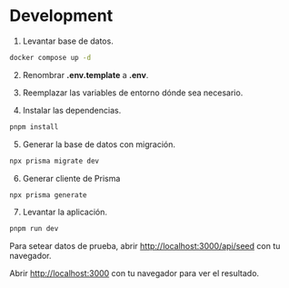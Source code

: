 # Development

1. Levantar base de datos.

```bash
docker compose up -d
```

2. Renombrar **.env.template** a **.env**.

3. Reemplazar las variables de entorno dónde sea necesario.

4. Instalar las dependencias.

```bash
pnpm install
```

5. Generar la base de datos con migración.

```bash
npx prisma migrate dev
```

6. Generar cliente de Prisma

```bash
npx prisma generate
```

7. Levantar la aplicación.

```bash
pnpm run dev
```

Para setear datos de prueba, abrir [http://localhost:3000/api/seed](http://localhost:3000/api/seed) con tu navegador.

Abrir [http://localhost:3000](http://localhost:3000) con tu navegador para ver el resultado.

